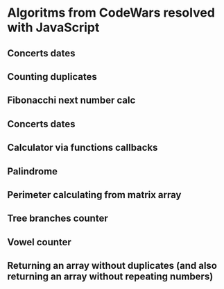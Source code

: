 # Algoritms from CodeWars resolved with JavaScript
## Concerts dates
## Counting duplicates
## Fibonacchi next number calc
## Concerts dates
## Calculator via functions callbacks
## Palindrome
## Perimeter calculating from matrix array
## Tree branches counter
## Vowel counter
## Returning an array without duplicates (and also returning an array without repeating numbers)
